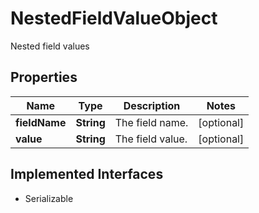 

# NestedFieldValueObject

Nested field values

## Properties

Name | Type | Description | Notes
------------ | ------------- | ------------- | -------------
**fieldName** | **String** | The field name. |  [optional]
**value** | **String** | The field value. |  [optional]


## Implemented Interfaces

* Serializable



